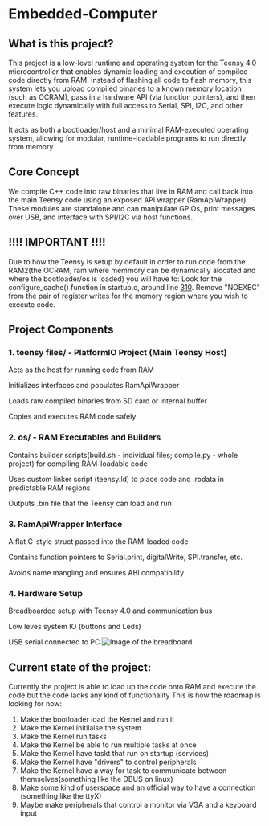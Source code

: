 # Embedded-Computer
## What is this project?

This project is a low-level runtime and operating system for the Teensy 4.0 microcontroller that enables dynamic loading and execution of compiled code directly from RAM. Instead of flashing all code to flash memory, this system lets you upload compiled binaries to a known memory location (such as OCRAM), pass in a hardware API (via function pointers), and then execute logic dynamically with full access to Serial, SPI, I2C, and other features.

It acts as both a bootloader/host and a minimal RAM-executed operating system, allowing for modular, runtime-loadable programs to run directly from memory.

## Core Concept

We compile C++ code into raw binaries that live in RAM and call back into the main Teensy code using an exposed API wrapper (RamApiWrapper). These modules are standalone and can manipulate GPIOs, print messages over USB, and interface with SPI/I2C via host functions.

## !!!! IMPORTANT !!!!
Due to how the Teensy is setup by default in order to run code from the RAM2(the OCRAM; ram where memmory can be dynamically alocated and where the bootloader/os is loaded) you will have to:
Look for the configure_cache() function in startup.c, around line [310](https://github.com/PaulStoffregen/cores/blob/601e8014b32621cbf03f3d52c98a674648d1fce0/teensy4/startup.c#L310).
Remove "NOEXEC" from the pair of register writes for the memory region where you wish to execute code.

## Project Components

### 1. teensy files/ - PlatformIO Project (Main Teensy Host)

Acts as the host for running code from RAM

Initializes interfaces and populates RamApiWrapper

Loads raw compiled binaries from SD card or internal buffer

Copies and executes RAM code safely

### 2. os/ - RAM Executables and Builders

Contains builder scripts(build.sh - individual files; compile.py - whole project) for compiling RAM-loadable code

Uses custom linker script (teensy.ld) to place code and .rodata in predictable RAM regions

Outputs .bin file that the Teensy can load and run

### 3. RamApiWrapper Interface

A flat C-style struct passed into the RAM-loaded code

Contains function pointers to Serial.print, digitalWrite, SPI.transfer, etc.

Avoids name mangling and ensures ABI compatibility

### 4. Hardware Setup

Breadboarded setup with Teensy 4.0 and communication bus

Low leves system  IO (buttons and Leds)

USB serial connected to PC 
![Image of the breadboard ]()

## Current state of the project:
Currently the project is able to load up the code onto RAM and execute the code but the code lacks any kind of functionality
This is how the roadmap is looking for now:
1. Make the bootloader load the Kernel and run it
2. Make the Kernel initilaise the system
3. Make the Kernel run tasks
4. Make the Kernel be able to run multiple tasks at once
5. Make the Kernel have taskt that run on startup (services)
6. Make the Kernel have "drivers" to control peripherals
7. Make the Kernel have a way for task to communicate between themselves(something like the DBUS on linux)
8. Make some kind of userspace and an official way to have a connection (something like the ttyX)
9. Maybe make peripherals that control a monitor via VGA and a keyboard input
